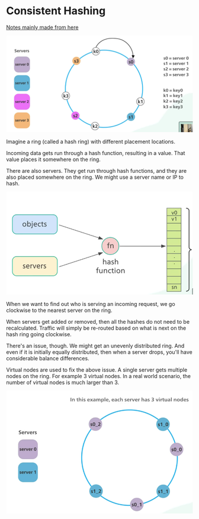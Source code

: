 # Consistent Hashing
[Notes mainly made from here](https://youtu.be/UF9Iqmg94tk)

![Hash ring](images/hash-ring.png)

Imagine a ring (called a hash ring) with different placement locations. 

Incoming data gets run through a
hash function, resulting in a value. That value places it somewhere on the ring.

There are also servers. They get run through hash functions, and they are also placed
somewhere on the ring. We might use a server name or IP to hash.

![Map to hash space](images/map-to-hash-space.png)

When we want to find out who is serving an incoming request, we go clockwise to the 
nearest server on the ring.

When servers get added or removed, then all the hashes do not need to be recalculated.
Traffic will simply be re-routed based on what is next on the hash ring going clockwise.

There's an issue, though. We might get an unevenly distributed ring. And even if it
is initially equally distributed, then when a server drops, you'll have considerable
balance differences.

Virtual nodes are used to fix the above issue. A single server gets multiple nodes 
on the ring. For example 3 virtual nodes. In a real world scenario, the number of
virtual nodes is much larger than 3.

![Virtual nodes](images/virtual-nodes.png)